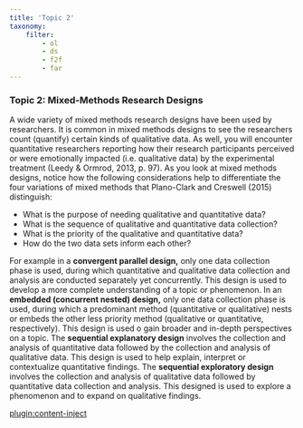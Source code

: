 ```yaml
---
title: 'Topic 2'
taxonomy:
    filter:
        - ol
        - ds
        - f2f
        - far
---
```



### Topic 2: Mixed-Methods Research Designs

A wide variety of mixed methods research designs have been used by researchers. It is common in mixed methods designs to see the researchers count (quantify) certain kinds of qualitative data.  As well, you will encounter quantitative researchers reporting how their research participants perceived or were emotionally impacted (i.e. qualitative data) by the experimental treatment (Leedy & Ormrod, 2013, p. 97). As you look at mixed methods designs, notice how the following considerations help to differentiate the four variations of mixed methods that Plano-Clark and Creswell (2015) distinguish:

*   What is the purpose of needing qualitative and quantitative data?
*   What is the sequence of qualitative and quantitative data collection?
*   What is the priority of the qualitative and quantitative data?
*   How do the two data sets inform each other?

For example in a **convergent parallel design,** only one data collection phase is used, during which quantitative and qualitative data collection and analysis are conducted separately yet concurrently. This design is used to develop a more complete understanding of a topic or phenomenon. In an **embedded (concurrent nested) design,** only one data collection phase is used, during which a predominant method (quantitative or qualitative) nests or embeds the other less priority method (qualitative or quantitative, respectively). This design is used o gain broader and in-depth perspectives on a topic. The **sequential explanatory design** involves the collection and analysis of quantitative data followed by the collection and analysis of qualitative data. This design is used to help explain, interpret or contextualize quantitative findings. The **sequential exploratory design** involves the collection and analysis of qualitative data followed by quantitative data collection and analysis. This designed is used to explore a phenomenon and to expand on qualitative findings.

[plugin:content-inject](../_7-2)